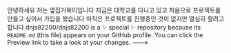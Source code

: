 안녕하세요 저는 옆집거북이입니다 
지금은 대학교를 다니고 있고 처음으로 프로젝트를 만들고 싶어서 가입을 했습니다
아직은 프로젝트를 진행중인 것이 없지만 열심히 할려고 합니다
dnjs82200/dnjs82200 is a ✨ special ✨ repository because its `README.md` (this file) appears on your GitHub profile.
You can click the Preview link to take a look at your changes.
--->
